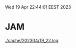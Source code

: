 Wed 19 Apr 22:44:01 EEST 2023
# JAM
<a href='./cache/202304/19_22.log'>./cache/202304/19_22.log</a>
